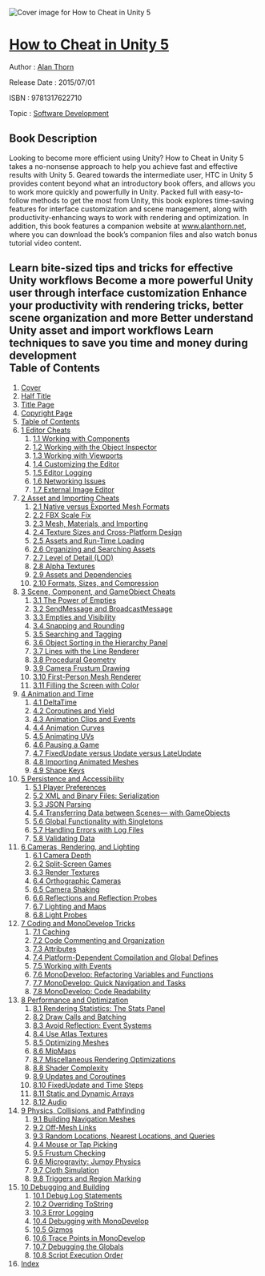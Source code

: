 ![Cover image for How to Cheat in Unity 5](https://imgdetail.ebookreading.net/cover/cover/software_development/EB9781317622710.jpg)

[How to Cheat in Unity 5](https://ebookreading.net/view/book/How+to+Cheat+in+Unity+5-EB9781317622710_1.html "How to Cheat in Unity 5")
====================================================================================================================

Author : [Alan Thorn](https://ebookreading.net/search/author/Alan+Thorn)

Release Date : 2015/07/01

ISBN : 9781317622710

Topic : [Software Development](https://ebookreading.net/search/category/software-development)

Book Description
-----------------

Looking to become more efficient using Unity?
 How to Cheat in Unity 5 takes a no-nonsense approach to help you achieve fast and effective results with Unity 5. Geared towards the intermediate user, HTC in Unity 5 provides content beyond what an introductory book offers, and allows you to work more quickly and powerfully in Unity. Packed full with easy-to-follow methods to get the most from Unity, this book explores time-saving features for interface customization and scene management, along with productivity-enhancing ways to work with rendering and optimization. In addition, this book features a companion website at www.alanthorn.net, where you can download the book’s companion files and also watch bonus tutorial video content.
 
Learn bite-sized tips and tricks for effective Unity workflows 
Become a more powerful Unity user through interface customization 
Enhance your productivity with rendering tricks, better scene organization and more 
Better understand Unity asset and import workflows 
Learn techniques to save you time and money during development              
Table of Contents
-----------------

1. [Cover](https://ebookreading.net/view/book/How+to+Cheat+in+Unity+5-EB9781317622710_0.html)
1. [Half Title](https://ebookreading.net/view/book/How+to+Cheat+in+Unity+5-EB9781317622710_0.html)
1. [Title Page](https://ebookreading.net/view/book/How+to+Cheat+in+Unity+5-EB9781317622710_0.html)
1. [Copyright Page](https://ebookreading.net/view/book/How+to+Cheat+in+Unity+5-EB9781317622710_0.html)
1. [Table of Contents](https://ebookreading.net/view/book/How+to+Cheat+in+Unity+5-EB9781317622710_0.html)
1. [1 Editor Cheats](https://ebookreading.net/view/book/How+to+Cheat+in+Unity+5-EB9781317622710_0.html)
    1. [1.1 Working with Components](https://ebookreading.net/view/book/How+to+Cheat+in+Unity+5-EB9781317622710_0.html#ch1-1)
    1. [1.2 Working with the Object Inspector](https://ebookreading.net/view/book/How+to+Cheat+in+Unity+5-EB9781317622710_0.html#ch1-2)
    1. [1.3 Working with Viewports](https://ebookreading.net/view/book/How+to+Cheat+in+Unity+5-EB9781317622710_0.html#ch1-3)
    1. [1.4 Customizing the Editor](https://ebookreading.net/view/book/How+to+Cheat+in+Unity+5-EB9781317622710_0.html#ch1-4)
    1. [1.5 Editor Logging](https://ebookreading.net/view/book/How+to+Cheat+in+Unity+5-EB9781317622710_0.html#ch1-5)
    1. [1.6 Networking Issues](https://ebookreading.net/view/book/How+to+Cheat+in+Unity+5-EB9781317622710_0.html#ch1-6)
    1. [1.7 External Image Editor](https://ebookreading.net/view/book/How+to+Cheat+in+Unity+5-EB9781317622710_0.html#ch1-7)
1. [2 Asset and Importing Cheats](https://ebookreading.net/view/book/How+to+Cheat+in+Unity+5-EB9781317622710_0.html)
    1. [2.1 Native versus Exported Mesh Formats](https://ebookreading.net/view/book/How+to+Cheat+in+Unity+5-EB9781317622710_0.html#ch2-1)
    1. [2.2 FBX Scale Fix](https://ebookreading.net/view/book/How+to+Cheat+in+Unity+5-EB9781317622710_0.html#ch2-2)
    1. [2.3 Mesh, Materials, and Importing](https://ebookreading.net/view/book/How+to+Cheat+in+Unity+5-EB9781317622710_0.html#ch2-3)
    1. [2.4 Texture Sizes and Cross-Platform Design](https://ebookreading.net/view/book/How+to+Cheat+in+Unity+5-EB9781317622710_0.html#ch2-4)
    1. [2.5 Assets and Run-Time Loading](https://ebookreading.net/view/book/How+to+Cheat+in+Unity+5-EB9781317622710_0.html#ch2-5)
    1. [2.6 Organizing and Searching Assets](https://ebookreading.net/view/book/How+to+Cheat+in+Unity+5-EB9781317622710_0.html#ch2-6)
    1. [2.7 Level of Detail (LOD)](https://ebookreading.net/view/book/How+to+Cheat+in+Unity+5-EB9781317622710_0.html#ch2-7)
    1. [2.8 Alpha Textures](https://ebookreading.net/view/book/How+to+Cheat+in+Unity+5-EB9781317622710_0.html#ch2-8)
    1. [2.9 Assets and Dependencies](https://ebookreading.net/view/book/How+to+Cheat+in+Unity+5-EB9781317622710_0.html#ch2-9)
    1. [2.10 Formats, Sizes, and Compression](https://ebookreading.net/view/book/How+to+Cheat+in+Unity+5-EB9781317622710_0.html#ch2-10)
1. [3 Scene, Component, and GameObject Cheats](https://ebookreading.net/view/book/How+to+Cheat+in+Unity+5-EB9781317622710_0.html)
    1. [3.1 The Power of Empties](https://ebookreading.net/view/book/How+to+Cheat+in+Unity+5-EB9781317622710_0.html#ch3-1)
    1. [3.2 SendMessage and BroadcastMessage](https://ebookreading.net/view/book/How+to+Cheat+in+Unity+5-EB9781317622710_0.html#ch3-2)
    1. [3.3 Empties and Visibility](https://ebookreading.net/view/book/How+to+Cheat+in+Unity+5-EB9781317622710_0.html#ch3-3)
    1. [3.4 Snapping and Rounding](https://ebookreading.net/view/book/How+to+Cheat+in+Unity+5-EB9781317622710_0.html#ch3-4)
    1. [3.5 Searching and Tagging](https://ebookreading.net/view/book/How+to+Cheat+in+Unity+5-EB9781317622710_0.html#ch3-5)
    1. [3.6 Object Sorting in the Hierarchy Panel](https://ebookreading.net/view/book/How+to+Cheat+in+Unity+5-EB9781317622710_0.html#ch3-6)
    1. [3.7 Lines with the Line Renderer](https://ebookreading.net/view/book/How+to+Cheat+in+Unity+5-EB9781317622710_0.html#ch3-7)
    1. [3.8 Procedural Geometry](https://ebookreading.net/view/book/How+to+Cheat+in+Unity+5-EB9781317622710_0.html#ch3-8)
    1. [3.9 Camera Frustum Drawing](https://ebookreading.net/view/book/How+to+Cheat+in+Unity+5-EB9781317622710_0.html#ch3-9)
    1. [3.10 First-Person Mesh Renderer](https://ebookreading.net/view/book/How+to+Cheat+in+Unity+5-EB9781317622710_0.html#ch3-10)
    1. [3.11 Filling the Screen with Color](https://ebookreading.net/view/book/How+to+Cheat+in+Unity+5-EB9781317622710_0.html#ch3-11)
1. [4 Animation and Time](https://ebookreading.net/view/book/How+to+Cheat+in+Unity+5-EB9781317622710_0.html)
    1. [4.1 DeltaTime](https://ebookreading.net/view/book/How+to+Cheat+in+Unity+5-EB9781317622710_0.html#ch4-1)
    1. [4.2 Coroutines and Yield](https://ebookreading.net/view/book/How+to+Cheat+in+Unity+5-EB9781317622710_0.html#ch4-1a)
    1. [4.3 Animation Clips and Events](https://ebookreading.net/view/book/How+to+Cheat+in+Unity+5-EB9781317622710_0.html#ch4-2)
    1. [4.4 Animation Curves](https://ebookreading.net/view/book/How+to+Cheat+in+Unity+5-EB9781317622710_0.html#ch4-3)
    1. [4.5 Animating UVs](https://ebookreading.net/view/book/How+to+Cheat+in+Unity+5-EB9781317622710_0.html#ch4-4)
    1. [4.6 Pausing a Game](https://ebookreading.net/view/book/How+to+Cheat+in+Unity+5-EB9781317622710_0.html#ch4-5)
    1. [4.7 FixedUpdate versus Update versus LateUpdate](https://ebookreading.net/view/book/How+to+Cheat+in+Unity+5-EB9781317622710_0.html#ch4-6)
    1. [4.8 Importing Animated Meshes](https://ebookreading.net/view/book/How+to+Cheat+in+Unity+5-EB9781317622710_0.html#ch4-7)
    1. [4.9 Shape Keys](https://ebookreading.net/view/book/How+to+Cheat+in+Unity+5-EB9781317622710_0.html#ch4-8)
1. [5 Persistence and Accessibility](https://ebookreading.net/view/book/How+to+Cheat+in+Unity+5-EB9781317622710_0.html)
    1. [5.1 Player Preferences](https://ebookreading.net/view/book/How+to+Cheat+in+Unity+5-EB9781317622710_0.html#ch5-1)
    1. [5.2 XML and Binary Files: Serialization](https://ebookreading.net/view/book/How+to+Cheat+in+Unity+5-EB9781317622710_0.html#ch5-2)
    1. [5.3 JSON Parsing](https://ebookreading.net/view/book/How+to+Cheat+in+Unity+5-EB9781317622710_0.html#ch5-3)
    1. [5.4 Transferring Data between Scenes— with GameObjects](https://ebookreading.net/view/book/How+to+Cheat+in+Unity+5-EB9781317622710_0.html#ch5-4)
    1. [5.6 Global Functionality with Singletons](https://ebookreading.net/view/book/How+to+Cheat+in+Unity+5-EB9781317622710_0.html#ch5-5)
    1. [5.7 Handling Errors with Log Files](https://ebookreading.net/view/book/How+to+Cheat+in+Unity+5-EB9781317622710_0.html#ch5-6)
    1. [5.8 Validating Data](https://ebookreading.net/view/book/How+to+Cheat+in+Unity+5-EB9781317622710_0.html#ch5-7)
1. [6 Cameras, Rendering, and Lighting](https://ebookreading.net/view/book/How+to+Cheat+in+Unity+5-EB9781317622710_0.html)
    1. [6.1 Camera Depth](https://ebookreading.net/view/book/How+to+Cheat+in+Unity+5-EB9781317622710_0.html#ch6-1)
    1. [6.2 Split-Screen Games](https://ebookreading.net/view/book/How+to+Cheat+in+Unity+5-EB9781317622710_0.html#ch6-2)
    1. [6.3 Render Textures](https://ebookreading.net/view/book/How+to+Cheat+in+Unity+5-EB9781317622710_0.html#ch6-3)
    1. [6.4 Orthographic Cameras](https://ebookreading.net/view/book/How+to+Cheat+in+Unity+5-EB9781317622710_0.html#ch6-4)
    1. [6.5 Camera Shaking](https://ebookreading.net/view/book/How+to+Cheat+in+Unity+5-EB9781317622710_0.html#ch6-5)
    1. [6.6 Reflections and Reflection Probes](https://ebookreading.net/view/book/How+to+Cheat+in+Unity+5-EB9781317622710_0.html#ch6-6)
    1. [6.7 Lighting and Maps](https://ebookreading.net/view/book/How+to+Cheat+in+Unity+5-EB9781317622710_0.html#ch6-7)
    1. [6.8 Light Probes](https://ebookreading.net/view/book/How+to+Cheat+in+Unity+5-EB9781317622710_0.html#ch6-8)
1. [7 Coding and MonoDevelop Tricks](https://ebookreading.net/view/book/How+to+Cheat+in+Unity+5-EB9781317622710_0.html)
    1. [7.1 Caching](https://ebookreading.net/view/book/How+to+Cheat+in+Unity+5-EB9781317622710_0.html#ch7-1)
    1. [7.2 Code Commenting and Organization](https://ebookreading.net/view/book/How+to+Cheat+in+Unity+5-EB9781317622710_0.html#ch7-2)
    1. [7.3 Attributes](https://ebookreading.net/view/book/How+to+Cheat+in+Unity+5-EB9781317622710_0.html#ch7-3)
    1. [7.4 Platform-Dependent Compilation and Global Defines](https://ebookreading.net/view/book/How+to+Cheat+in+Unity+5-EB9781317622710_0.html#ch7-4)
    1. [7.5 Working with Events](https://ebookreading.net/view/book/How+to+Cheat+in+Unity+5-EB9781317622710_0.html#ch7-5)
    1. [7.6 MonoDevelop: Refactoring Variables and Functions](https://ebookreading.net/view/book/How+to+Cheat+in+Unity+5-EB9781317622710_0.html#ch7-6)
    1. [7.7 MonoDevelop: Quick Navigation and Tasks](https://ebookreading.net/view/book/How+to+Cheat+in+Unity+5-EB9781317622710_0.html#ch7-7)
    1. [7.8 MonoDevelop: Code Readability](https://ebookreading.net/view/book/How+to+Cheat+in+Unity+5-EB9781317622710_0.html#ch7-8)
1. [8 Performance and Optimization](https://ebookreading.net/view/book/How+to+Cheat+in+Unity+5-EB9781317622710_0.html)
    1. [8.1 Rendering Statistics: The Stats Panel](https://ebookreading.net/view/book/How+to+Cheat+in+Unity+5-EB9781317622710_0.html#ch8-1)
    1. [8.2 Draw Calls and Batching](https://ebookreading.net/view/book/How+to+Cheat+in+Unity+5-EB9781317622710_0.html#ch8-2)
    1. [8.3 Avoid Reflection: Event Systems](https://ebookreading.net/view/book/How+to+Cheat+in+Unity+5-EB9781317622710_0.html#ch8-3)
    1. [8.4 Use Atlas Textures](https://ebookreading.net/view/book/How+to+Cheat+in+Unity+5-EB9781317622710_0.html#ch8-4)
    1. [8.5 Optimizing Meshes](https://ebookreading.net/view/book/How+to+Cheat+in+Unity+5-EB9781317622710_0.html#ch8-5)
    1. [8.6 MipMaps](https://ebookreading.net/view/book/How+to+Cheat+in+Unity+5-EB9781317622710_0.html#ch8-6)
    1. [8.7 Miscellaneous Rendering Optimizations](https://ebookreading.net/view/book/How+to+Cheat+in+Unity+5-EB9781317622710_0.html#ch8-7)
    1. [8.8 Shader Complexity](https://ebookreading.net/view/book/How+to+Cheat+in+Unity+5-EB9781317622710_0.html#ch8-8)
    1. [8.9 Updates and Coroutines](https://ebookreading.net/view/book/How+to+Cheat+in+Unity+5-EB9781317622710_0.html#ch8-9)
    1. [8.10 FixedUpdate and Time Steps](https://ebookreading.net/view/book/How+to+Cheat+in+Unity+5-EB9781317622710_0.html#ch8-10)
    1. [8.11 Static and Dynamic Arrays](https://ebookreading.net/view/book/How+to+Cheat+in+Unity+5-EB9781317622710_0.html#ch8-11)
    1. [8.12 Audio](https://ebookreading.net/view/book/How+to+Cheat+in+Unity+5-EB9781317622710_0.html#ch8-12)
1. [9 Physics, Collisions, and Pathfinding](https://ebookreading.net/view/book/How+to+Cheat+in+Unity+5-EB9781317622710_0.html)
    1. [9.1 Building Navigation Meshes](https://ebookreading.net/view/book/How+to+Cheat+in+Unity+5-EB9781317622710_0.html#ch9-1)
    1. [9.2 Off-Mesh Links](https://ebookreading.net/view/book/How+to+Cheat+in+Unity+5-EB9781317622710_0.html#ch9-2)
    1. [9.3 Random Locations, Nearest Locations, and Queries](https://ebookreading.net/view/book/How+to+Cheat+in+Unity+5-EB9781317622710_0.html#ch9-3)
    1. [9.4 Mouse or Tap Picking](https://ebookreading.net/view/book/How+to+Cheat+in+Unity+5-EB9781317622710_0.html#ch9-4)
    1. [9.5 Frustum Checking](https://ebookreading.net/view/book/How+to+Cheat+in+Unity+5-EB9781317622710_0.html#ch9-5)
    1. [9.6 Microgravity: Jumpy Physics](https://ebookreading.net/view/book/How+to+Cheat+in+Unity+5-EB9781317622710_0.html#ch9-6)
    1. [9.7 Cloth Simulation](https://ebookreading.net/view/book/How+to+Cheat+in+Unity+5-EB9781317622710_0.html#ch9-7)
    1. [9.8 Triggers and Region Marking](https://ebookreading.net/view/book/How+to+Cheat+in+Unity+5-EB9781317622710_0.html#ch9-8)
1. [10 Debugging and Building](https://ebookreading.net/view/book/How+to+Cheat+in+Unity+5-EB9781317622710_0.html)
    1. [10.1 Debug.Log Statements](https://ebookreading.net/view/book/How+to+Cheat+in+Unity+5-EB9781317622710_0.html#ch10-1)
    1. [10.2 Overriding ToString](https://ebookreading.net/view/book/How+to+Cheat+in+Unity+5-EB9781317622710_0.html#ch10-2)
    1. [10.3 Error Logging](https://ebookreading.net/view/book/How+to+Cheat+in+Unity+5-EB9781317622710_0.html#ch10-3)
    1. [10.4 Debugging with MonoDevelop](https://ebookreading.net/view/book/How+to+Cheat+in+Unity+5-EB9781317622710_0.html#ch10-4)
    1. [10.5 Gizmos](https://ebookreading.net/view/book/How+to+Cheat+in+Unity+5-EB9781317622710_0.html#ch10-5)
    1. [10.6 Trace Points in MonoDevelop](https://ebookreading.net/view/book/How+to+Cheat+in+Unity+5-EB9781317622710_0.html#ch10-6)
    1. [10.7 Debugging the Globals](https://ebookreading.net/view/book/How+to+Cheat+in+Unity+5-EB9781317622710_0.html#ch10-7)
    1. [10.8 Script Execution Order](https://ebookreading.net/view/book/How+to+Cheat+in+Unity+5-EB9781317622710_0.html#ch10-8)
1. [Index](https://ebookreading.net/view/book/How+to+Cheat+in+Unity+5-EB9781317622710_0.html#idx1)
